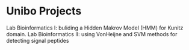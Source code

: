 # Unibo Projects
Lab Bioinformatics I: buliding a Hidden Makrov Model (HMM) for Kunitz domain.
Lab Bioinformatics II: using VonHeijne and SVM methods for detecting signal peptides 
